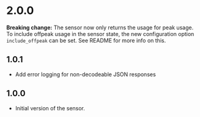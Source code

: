 # 2.0.0

__Breaking change:__ The sensor now only returns the usage for peak usage. To include offpeak usage in the sensor state, the new configuration option `include_offpeak` can be set. See README for more info on this.

## 1.0.1

- Add error logging for non-decodeable JSON responses

## 1.0.0

- Initial version of the sensor.
